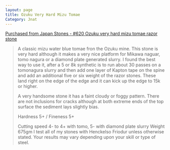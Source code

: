 ```yaml
---
layout: page
title: Ozuku Very Hard Mizu Tomae
Category: Jnat
---
```


[Purchased from Japan Stones - #620 Ozuku very hard mizu tomae razor stone](https://www.japanstones.com/product-page/1013-okudo-green-asagi-tomae-razor-hone)

> A classic mizu water blue tomae fron the Ozuku mine. This stone is very hard although it makes a very nice platform for Mikawa naguar, tomo nagura or a diamond plate generated slurry. I found the best way to use it, after a 5 or 8k synthetic is to run about 30 passes on a tomonagura slurry and then add one layer of Kapton tape on the spine and add an additional five or six weight of the razor stones. These land right on the edge of the edge and it can kick up the edge to 15k or higher.
>
> A very handsome stone it has a faint cloudy or foggy pattern. There are not inclusions for cracks although at both extreme ends of the top surface the sediment lays slightly bias.
>
> Hardness 5+ / Fineness 5+
>
> Cutting speed 4- to 4+ with tomo, 5- with diamond plate slurry
> Weight 675gm
> I test all of my stones with Henckelso Friodur unless otherwise stated. 
> Your results may vary depending upon your skill or type of steel.